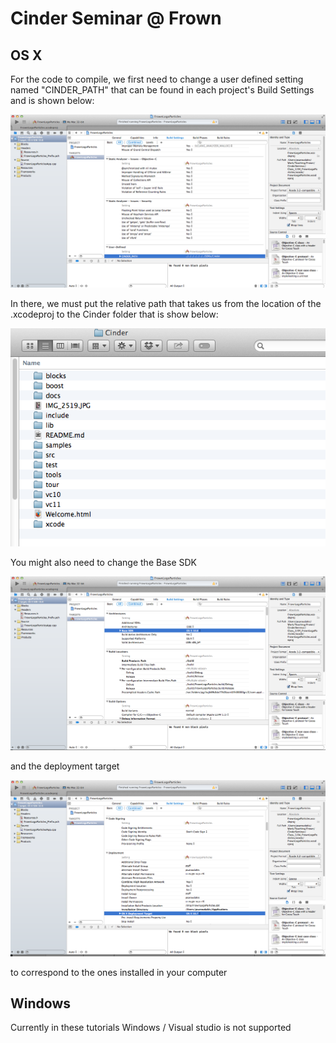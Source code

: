 # Cinder Seminar @ Frown


## OS X

For the code to compile, we first need to change a user defined setting named "CINDER_PATH"
that can be found in each project's Build Settings and is shown below: 

![Cinder Path](/readmeAssets/CINDER_PATH.png) 

In there, we must put the relative path that takes us from the location of the .xcodeproj to the Cinder folder that is show below:

![Cinder Folder](/readmeAssets/CinderFolder.png) 

You might also need to change the Base SDK 

![Base SDK screenshot](/readmeAssets/BaseSDK.png)


and the deployment target

![Deployment Target](/readmeAssets/DeploymentTarget.png)


to correspond to the ones installed in your computer


## Windows 


Currently in these tutorials Windows / Visual studio is not supported
